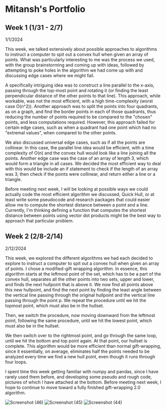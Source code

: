 # Mitansh's Portfolio
## Week 1 (1/31 - 2/7)
1/1/2024

This week, we talked extensively about possible approaches to algorithms to instruct a computer to spit out a convex hull when given an array of points. What was particularly interesting to me was the process we used, with the group brainstorming and coming up with ideas, followed by attempting to poke holes in the algorithm we had come up with and discussing edge cases where we might fail. 

A specifically intriguing idea was to construct a line parallel to the x-axis, passing through the top-most point and rotating it (or finding the least perpendicular distance of the other points to that line). This approach, while workable, was not the most efficient, with a high time-complexity (worst case O(n^2)). Another approach was to split the points into four quadrants, as on a graph, and find the border points in each of those quadrants, thus reducing the number of points required to be compared to the "chosen" points, and less computations required. However, this approach failed for certain edge cases, such as when a quadrant had one point which had no "extremal values", when compared to the other points. 

We also discussed universal edge cases, such as if all the points are collinear. In this case, the parallel line idea would be efficient, with a time complexity of O(n) and the convex hull would look like a line joining all the points. Another edge case was the case of an array of length 3, which would form a triangle in all cases. We decided the most efficient way to deal with this would be include an if statement to check if the length of an array was 3, then check if the points were collinear, and return either a line or a triangle. 

Before meeting next week, I will be looking at possible ways we could actually code the most efficient algorithm we discussed, Quick Hull, or at least write some pseudocode and research packages that could easier allow me to compute the shortest distance between a point and a line. Currently, I'm thinking defining a function that computes the shortest distance between points using vector dot products might be the best way to approach that particular problem. 

## Week 2 (2/8-2/14)
2/12/2024

This week, we explored the different algorithms we had each decided to explore to instruct a computer to spit out a convex hull when given an array of points. I chose a modified-gift wrapping algorithm. In essence, this algorithm starts at the leftmost point of the set, which has to be a part of the convex hull, separates all the other points into two sets, upper and lower, and finds the next hullpoint that is above it. We now find all points above this new hullpoint, and find the next point by finding the least angle between the vertical line passing through the original hullpoint and the vertical line passing through the point p. We repeat the procedure until we hit the topmost point, which must also be in the hullset. 

Then, we switch the procedure, now moving downward from the leftmost point, following the same procedure, until we hit the lowest point, which must also be in the hullset. 

We then switch over to the rightmost point, and go through the same loop, until we hit the bottom and top point again. At that point, our hullset is complete. This algorithm would be more efficient than normal gift-wrapping, since it essentially, on average, eliminates half the points needed to be analyzed every time we find a new hull point, even though it runs through four loops. 

I spent time this week getting familiar with numpy and pandas, since I have rarely used them before, and developing some pseudo and rough code, pictures of which I have attached at the bottom. Before meeting next week, I hope to continue to move toward a fully finished gift-wrapping 2.0 algorithm. 

![Screenshot (46)](https://github.com/AlecTraas/computational-geo-lab/assets/158364293/3f2e9c3f-27a6-413b-86fd-314bc986e0f2)
![Screenshot (45)](https://github.com/AlecTraas/computational-geo-lab/assets/158364293/b5be7180-f8d6-4536-be73-71cdacb718a8)
![Screenshot (44)](https://github.com/AlecTraas/computational-geo-lab/assets/158364293/5a974d33-3889-4223-8ba9-a1d6614235b3)

